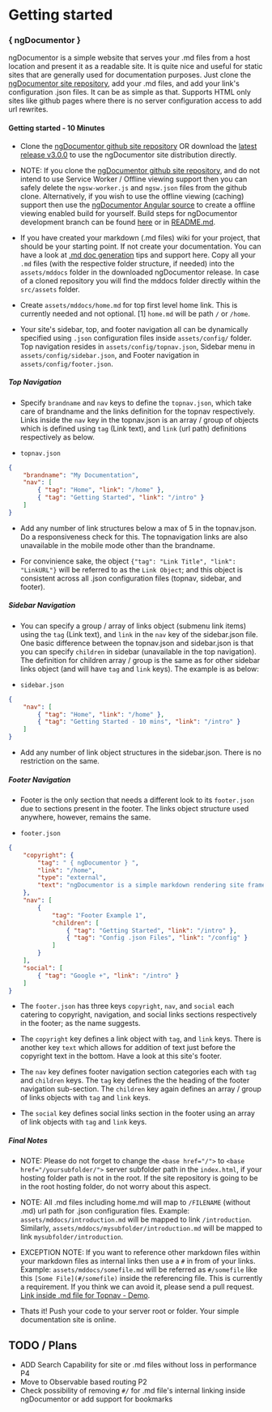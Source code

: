 # Getting started


### { ngDocumentor }


ngDocumentor is a simple website that serves your .md files from a host location and present it as a readable site. It is quite nice and useful for static sites that are generally used for documentation purposes. Just clone the [ngDocumentor site repository](https://github.com/ngDocumentor/ngDocumentor.github.io), add your .md files, and add your link's configuration .json files. It can be as simple as that. Supports HTML only sites like github pages where there is no server configuration access to add url rewrites.


#### Getting started - 10 Minutes


* Clone the [ngDocumentor github site repository](https://github.com/ngDocumentor/ngDocumentor.github.io) OR download the [latest release v3.0.0](https://github.com/ngDocumentor/ngDocumentor.github.io/releases) to use the ngDocumentor site distribution directly.


* NOTE: If you clone the [ngDocumentor github site repository](https://github.com/ngDocumentor/ngDocumentor.github.io), and do not intend to use Service Worker / Offline viewing support then you can safely delete the `ngsw-worker.js` and `ngsw.json` files from the github clone. Alternatively, if you wish to use the offline viewing (caching) support then use the [ngDocumentor Angular source](https://github.com/ngDocumentor/ngDocumentor) to create a offline viewing enabled build for yourself. Build steps for ngDocumentor development branch can be found [here](#/building) or in [README.md](https://github.com/ngDocumentor/ngDocumentor/blob/master/README.md).


* If you have created your markdown (.md files) wiki for your project, that should be your starting point. If not create your documentation. You can have a look at [.md doc generation](#/generatedocs) tips and support here. Copy all your `.md` files (with the respective folder structure, if needed) into the `assets/mddocs` folder in the downloaded ngDocumentor release. In case of a cloned repository you will find the mddocs folder directly within the `src/assets` folder.


* Create `assets/mddocs/home.md` for top first level home link. This is currently needed and not optional. [1] `home.md` will be path `/` or `/home`.


* Your site's sidebar, top, and footer navigation all can be dynamically specified using `.json` configuration files inside `assets/config/` folder. Top navigation resides in `assets/config/topnav.json`, Sidebar menu in `assets/config/sidebar.json`, and Footer navigation in `assets/config/footer.json`.


##### Top Navigation


* Specify `brandname` and `nav` keys to define the `topnav.json`, which take care of brandname and the links definition for the topnav respectively. Links inside the `nav` key in the topnav.json is an array / group of objects which is defined using `tag` (Link text), and `link` (url path) definitions respectively as below.


* `topnav.json`

```json
{
    "brandname": "My Documentation",
    "nav": [
        { "tag": "Home", "link": "/home" },
        { "tag": "Getting Started", "link": "/intro" }
    ]
}
```

* Add any number of link structures below a max of 5 in the topnav.json. Do a responsiveness check for this. The topnavigation links are also unavailable in the mobile mode other than the brandname.



* For convinience sake, the object `{"tag": "Link Title", "link": "LinkURL"}` will be referred to as the `Link Object`; and this object is consistent across all .json configuration files (topnav, sidebar, and footer).


##### Sidebar Navigation


* You can specify a group / array of links object (submenu link items) using the `tag` (Link text), and `link` in the `nav` key of the sidebar.json file. One basic difference between the topnav.json and sidebar.json is that you can specify `children` in sidebar (unavailable in the top navigation). The definition for children array / group is the same as for other sidebar links object (and will have `tag` and `link` keys). The example is as below:


* `sidebar.json`


```json
{
    "nav": [
        { "tag": "Home", "link": "/home" },
        { "tag": "Getting Started - 10 mins", "link": "/intro" }
    ]
}
```


* Add any number of link object structures in the sidebar.json. There is no restriction on the same.


##### Footer Navigation


* Footer is the only section that needs a different look to its `footer.json` due to sections present in the footer. The links object structure used anywhere, however, remains the same.


* `footer.json`


```json
{
    "copyright": {
        "tag": " { ngDocumentor } ",
        "link": "/home",
        "type": "external",
        "text": "ngDocumentor is a simple markdown rendering site framework that works even on HTML only hosts like github pages",
    },
    "nav": [
        {
            "tag": "Footer Example 1",
            "children": [
                { "tag": "Getting Started", "link": "/intro" },
                { "tag": "Config .json Files", "link": "/config" }
            ]
        }
    ],
    "social": [
        { "tag": "Google +", "link": "/intro" }
    ]
}
```


* The `footer.json` has three keys `copyright`, `nav`, and `social` each catering to copyright, navigation, and social links sections respectively in the footer; as the name suggests.


* The `copyright` key defines a link object with `tag`, and `link` keys. There is another key `text` which allows for addition of text just before the copyright text in the bottom. Have a look at this site's footer.


* The `nav` key defines footer navigation section categories each with `tag` and `children` keys. The `tag` key defines the the heading of the footer navigation sub-section. The `children` key again defines an array / group of links objects with `tag` and `link` keys.


* The `social` key defines social links section in the footer using an array of link objects with `tag` and `link` keys.


##### Final Notes


* NOTE: Please do not forget to change the `<base href="/">` to `<base href="/yoursubfolder/">` server subfolder path in the `index.html`, if your hosting folder path is not in the root. If the site repository is going to be in the root hosting folder, do not worry about this aspect.


* NOTE: All .md files including home.md will map to `/FILENAME` (without .md) url path for .json configuration files. Example: `assets/mddocs/introduction.md` will be mapped to link `/introduction`. Similarly, `assets/mddocs/mysubfolder/introduction.md` will be mapped to link `mysubfolder/introduction`.


* EXCEPTION NOTE: If you want to reference other markdown files within your markdown files as internal links then use a `#` in from of your links. Example: `assets/mddocs/somefile.md` will be referred as `#/somefile` like this `[Some File](#/somefile)` inside the referencing file. This is currently a requirement. If you think we can avoid it, please send a pull request. [Link inside .md file for Topnav - Demo](#/topnav).


* Thats it! Push your code to your server root or folder. Your simple documentation site is online. 


## TODO / Plans

* ADD Search Capability for site or .md files without loss in performance P4
* Move to Observable based routing P2
* Check possibility of removing `#/` for .md file's internal linking inside ngDocumentor or add support for bookmarks